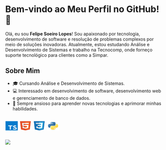 
# Bem-vindo ao Meu Perfil no GitHub! 👋

Olá, eu sou **Felipe Soeiro Lopes**! Sou apaixonado por tecnologia, desenvolvimento de software e resolução de problemas complexos por meio de soluções inovadoras. Atualmente, estou estudando Análise e Desenvolvimento de Sistemas e trabalho na Tecnocomp, onde forneço suporte tecnológico para clientes como a Simpar.

## Sobre Mim

- 🎓 Cursando Análise e Desenvolvimento de Sistemas.
- 💻 Interessado em desenvolvimento de software, desenvolvimento web e gerenciamento de banco de dados.
- 🚀 Sempre ansioso para aprender novas tecnologias e aprimorar minhas habilidades.

<div style="display: inline_block"><br>
  <img align="center" alt="felps-Js" height="30" width="40" src="https://raw.githubusercontent.com/devicons/devicon/master/icons/typescript/typescript-plain.svg">
  <img align="center" alt="felps-HTML" height="30" width="40" src="https://raw.githubusercontent.com/devicons/devicon/master/icons/html5/html5-original.svg">
  <img align="center" alt="felps-CSS" height="30" width="40" src="https://raw.githubusercontent.com/devicons/devicon/master/icons/css3/css3-original.svg">
  <img align="center" alt="felps-Python" height="30" width="40" src="https://raw.githubusercontent.com/devicons/devicon/master/icons/python/python-original.svg">
</div>
  
  ##
 
<div> 
  <a href="https://www.linkedin.com/in/felipesoeirocontato/" target="_blank"><img src="https://img.shields.io/badge/-LinkedIn-%230077B5?style=for-the-badge&logo=linkedin&logoColor=white" target="_blank"></a> 
  
</div>
